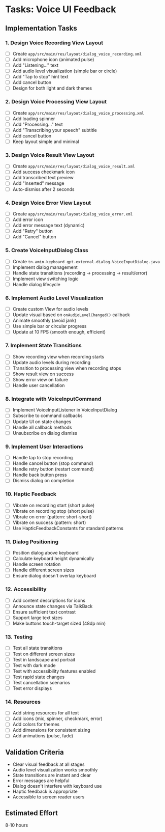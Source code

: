# Tasks: Voice UI Feedback

## Implementation Tasks

### 1. Design Voice Recording View Layout
- [ ] Create `app/src/main/res/layout/dialog_voice_recording.xml`
- [ ] Add microphone icon (animated pulse)
- [ ] Add "Listening..." text
- [ ] Add audio level visualization (simple bar or circle)
- [ ] Add "Tap to stop" hint text
- [ ] Add cancel button
- [ ] Design for both light and dark themes

### 2. Design Voice Processing View Layout
- [ ] Create `app/src/main/res/layout/dialog_voice_processing.xml`
- [ ] Add loading spinner
- [ ] Add "Processing..." text
- [ ] Add "Transcribing your speech" subtitle
- [ ] Add cancel button
- [ ] Keep layout simple and minimal

### 3. Design Voice Result View Layout
- [ ] Create `app/src/main/res/layout/dialog_voice_result.xml`
- [ ] Add success checkmark icon
- [ ] Add transcribed text preview
- [ ] Add "Inserted" message
- [ ] Auto-dismiss after 2 seconds

### 4. Design Voice Error View Layout
- [ ] Create `app/src/main/res/layout/dialog_voice_error.xml`
- [ ] Add error icon
- [ ] Add error message text (dynamic)
- [ ] Add "Retry" button
- [ ] Add "Cancel" button

### 5. Create VoiceInputDialog Class
- [ ] Create `tn.amin.keyboard_gpt.external.dialog.VoiceInputDialog.java`
- [ ] Implement dialog management
- [ ] Handle state transitions (recording → processing → result/error)
- [ ] Implement view switching logic
- [ ] Handle dialog lifecycle

### 6. Implement Audio Level Visualization
- [ ] Create custom View for audio levels
- [ ] Update visual based on `onAudioLevelChanged()` callback
- [ ] Animate smoothly (avoid jank)
- [ ] Use simple bar or circular progress
- [ ] Update at 10 FPS (smooth enough, efficient)

### 7. Implement State Transitions
- [ ] Show recording view when recording starts
- [ ] Update audio levels during recording
- [ ] Transition to processing view when recording stops
- [ ] Show result view on success
- [ ] Show error view on failure
- [ ] Handle user cancellation

### 8. Integrate with VoiceInputCommand
- [ ] Implement VoiceInputListener in VoiceInputDialog
- [ ] Subscribe to command callbacks
- [ ] Update UI on state changes
- [ ] Handle all callback methods
- [ ] Unsubscribe on dialog dismiss

### 9. Implement User Interactions
- [ ] Handle tap to stop recording
- [ ] Handle cancel button (stop command)
- [ ] Handle retry button (restart command)
- [ ] Handle back button press
- [ ] Dismiss dialog on completion

### 10. Haptic Feedback
- [ ] Vibrate on recording start (short pulse)
- [ ] Vibrate on recording stop (short pulse)
- [ ] Vibrate on error (pattern: short-short)
- [ ] Vibrate on success (pattern: short)
- [ ] Use HapticFeedbackConstants for standard patterns

### 11. Dialog Positioning
- [ ] Position dialog above keyboard
- [ ] Calculate keyboard height dynamically
- [ ] Handle screen rotation
- [ ] Handle different screen sizes
- [ ] Ensure dialog doesn't overlap keyboard

### 12. Accessibility
- [ ] Add content descriptions for icons
- [ ] Announce state changes via TalkBack
- [ ] Ensure sufficient text contrast
- [ ] Support large text sizes
- [ ] Make buttons touch-target sized (48dp min)

### 13. Testing
- [ ] Test all state transitions
- [ ] Test on different screen sizes
- [ ] Test in landscape and portrait
- [ ] Test with dark mode
- [ ] Test with accessibility features enabled
- [ ] Test rapid state changes
- [ ] Test cancellation scenarios
- [ ] Test error displays

### 14. Resources
- [ ] Add string resources for all text
- [ ] Add icons (mic, spinner, checkmark, error)
- [ ] Add colors for themes
- [ ] Add dimensions for consistent sizing
- [ ] Add animations (pulse, fade)

## Validation Criteria
- Clear visual feedback at all stages
- Audio level visualization works smoothly
- State transitions are instant and clear
- Error messages are helpful
- Dialog doesn't interfere with keyboard use
- Haptic feedback is appropriate
- Accessible to screen reader users

## Estimated Effort
8-10 hours
